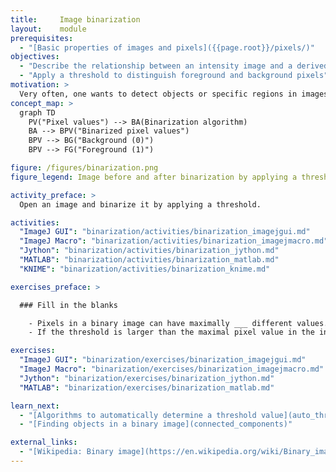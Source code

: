 ```yaml
---
title:     Image binarization
layout:    module
prerequisites:
  - "[Basic properties of images and pixels]({{page.root}}/pixels/)"
objectives:
  - "Describe the relationship between an intensity image and a derived binary image"
  - "Apply a threshold to distinguish foreground and background pixels"
motivation: >
  Very often, one wants to detect objects or specific regions in images. Typically, the first step to achieve this aim is to distinguish so-called background pixels, which do not contain objects or interesting regions, from foreground pixels, which mark the areas of interest. The foreground regions can than be further processed, e.g to detect objects or perform measurements.
concept_map: >
  graph TD
    PV("Pixel values") --> BA(Binarization algorithm)
    BA --> BPV("Binarized pixel values")
    BPV --> BG("Background (0)")
    BPV --> FG("Foreground (1)")

figure: /figures/binarization.png
figure_legend: Image before and after binarization by applying a threshold.

activity_preface: >
  Open an image and binarize it by applying a threshold.

activities:
  "ImageJ GUI": "binarization/activities/binarization_imagejgui.md"
  "ImageJ Macro": "binarization/activities/binarization_imagejmacro.md"
  "Jython": "binarization/activities/binarization_jython.md"
  "MATLAB": "binarization/activities/binarization_matlab.md"
  "KNIME": "binarization/activities/binarization_knime.md"

exercises_preface: >

  ### Fill in the blanks

    - Pixels in a binary image can have maximally ___ different values.
    - If the threshold is larger than the maximal pixel value in the intensity image, all pixels in the binary image have a value of ___.

exercises:
  "ImageJ GUI": "binarization/exercises/binarization_imagejgui.md"
  "ImageJ Macro": "binarization/exercises/binarization_imagejmacro.md"
  "Jython": "binarization/exercises/binarization_jython.md"
  "MATLAB": "binarization/exercises/binarization_matlab.md"

learn_next:
  - "[Algorithms to automatically determine a threshold value](auto_threshold)"
  - "[Finding objects in a binary image](connected_components)"

external_links:
  - "[Wikipedia: Binary image](https://en.wikipedia.org/wiki/Binary_image)"
---
```

